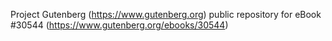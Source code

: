 Project Gutenberg (https://www.gutenberg.org) public repository for eBook #30544 (https://www.gutenberg.org/ebooks/30544)
